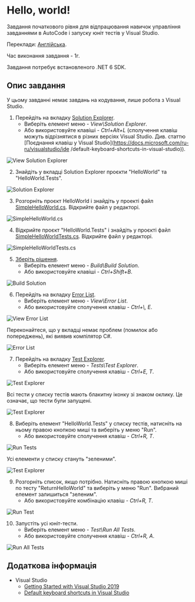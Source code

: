 # Hello, world!

Завдання початкового рівня для відпрацювання навичок управління завданнями в AutoCode і запуску юніт тестів у Visual Studio.

Переклади: [Англійська](README.md).

Час виконання завдання - 1г.

Завдання потребує встановленого .NET 6 SDK.


## Опис завдання

У цьому завданні немає завдань на кодування, лише робота з Visual Studio.

1. Перейдіть на вкладку [Solution Explorer](https://docs.microsoft.com/ru-ua/visualstudio/ide/solutions-and-projects-in-visual-studio#solution-explorer).
     * Виберіть елемент меню - _View\Solution Explorer_.
     * Або використовуйте клавіші - _Ctrl+Alt+L_ (сполучення клавіш можуть відрізнятися в різних версіях Visual Studio. Див. статтю [Поєднання клавіш у Visual Studio](https://docs.microsoft.com/ru-ru/visualstudio/ide /default-keyboard-shortcuts-in-visual-studio)).

![View Solution Explorer](images/view-solution-explorer.png)

2. Знайдіть у вкладці Solution Explorer проєкти "HelloWorld" та "HelloWorld.Tests".

![Solution Explorer](images/solution-explorer.png)

3. Розгорніть проєкт HelloWorld і знайдіть у проекті файл [SimpleHelloWorld.cs](HelloWorld/SimpleHelloWorld.cs). Відкрийте файл у редакторі.

![SimpleHelloWorld.cs](images/simple-hello-world.png)

4. Відкрийте проєкт "HelloWorld.Tests" і знайдіть у проєкті файл [SimpleHelloWorldTests.cs](HelloWorld.Tests/SimpleHelloWorldTests.cs). Відкрийте файл у редакторі.

![SimpleHelloWorldTests.cs](images/simple-hello-world-tests.png)

5. [Зберіть рішення](https://docs.microsoft.com/ru-ua/visualstudio/ide/building-and-cleaning-projects-and-solutions-in-visual-studio).
     * Виберіть елемент меню - _Build\Build Solution_.
     * Або використовуйте клавіші - _Ctrl+Shift+B_.

![Build Solution](images/build-solution.png)

6. Перейдіть на вкладку [Error List](https://docs.microsoft.com/ru-ru/visualstudio/ide/find-and-fix-code-errors#review-the-error-list).
     * Виберіть елемент меню - _View\Error List_.
     * Або використовуйте сполучення клавіш - _Ctrl+\\, E_.

![View Error List](images/view-error-list.png)

Переконайтеся, що у вкладці немає проблем (помилок або попереджень), які виявив компілятор C#.

![Error List](images/error-list.png)

7. Перейдіть на вкладку [Test Explorer](https://docs.microsoft.com/ru-ru/visualstudio/test/run-unit-tests-with-test-explorer).
     * Виберіть елемент меню - _Tests\Test Explorer_.
     * Або використовуйте сполучення клавіш - _Ctrl+E, T_.

![Test Explorer](images/test-test-explorer.png)

Всі тести у списку тестів мають блакитну іконку зі знаком оклику. Це означає, що тести були запущені.

![Test Explorer](images/test-explorer-white.png)

8. Виберіть елемент "HelloWorld.Tests" у списку тестів, натисніть на ньому правою кнопкою миші та виберіть у меню "Run".
     * Або використовуйте сполучення клавіш - _Ctrl+R, T_.

![Run Tests](images/run-tests.png)

Усі елементи у списку стануть "зеленими".

![Test Explorer](images/test-explorer-green.png)

9. Розгорніть список, якщо потрібно. Натисніть правою кнопкою миші по тесту "ReturnHelloWorld" та виберіть у меню "Run". Вибраний елемент залишиться "зеленим".
     * Або використовуйте комбінацію клавіш - _Ctrl+R, T_.

![Run Test](images/run-test.png)

10. Запустіть усі юніт-тести.
     * Виберіть елемент меню - _Test\Run All Tests_.
     * Або використовуйте сполучення клавіш - _Ctrl+R, A_.

![Run All Tests](images/run-all-tests.png)


## Додаткова інформація

* Visual Studio
   * [Getting Started with Visual Studio 2019](https://www.youtube.com/watch?v=1CgsMtUmVgs)
   * [Default keyboard shortcuts in Visual Studio](https://docs.microsoft.com/ru-ru/visualstudio/ide/default-keyboard-shortcuts-in-visual-studio)
